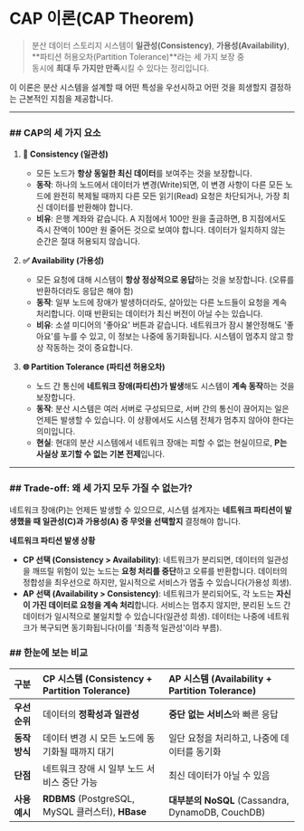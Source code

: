 # CAP 이론(CAP Theorem)
> 분산 데이터 스토리지 시스템이 **일관성(Consistency)**, **가용성(Availability)**, \*\*파티션 허용오차(Partition Tolerance)\*\*라는 세 가지 보장 중  
> 동시에 **최대 두 가지만 만족**시킬 수 있다는 정리입니다.

이 이론은 분산 시스템을 설계할 때 어떤 특성을 우선시하고 어떤 것을 희생할지 결정하는 근본적인 지침을 제공합니다.

-----

### \#\# CAP의 세 가지 요소

1.  **🔗 Consistency (일관성)**

      * 모든 노드가 **항상 동일한 최신 데이터**를 보여주는 것을 보장합니다.
      * **동작**: 하나의 노드에서 데이터가 변경(Write)되면, 이 변경 사항이 다른 모든 노드에 완전히 복제될 때까지 다른 모든 읽기(Read) 요청은 차단되거나, 가장 최신 데이터를 반환해야 합니다.
      * **비유**: 은행 계좌와 같습니다. A 지점에서 100만 원을 출금하면, B 지점에서도 즉시 잔액이 100만 원 줄어든 것으로 보여야 합니다. 데이터가 일치하지 않는 순간은 절대 허용되지 않습니다.

2.  **✅ Availability (가용성)**

      * 모든 요청에 대해 시스템이 **항상 정상적으로 응답**하는 것을 보장합니다. (오류를 반환하더라도 응답은 해야 함)
      * **동작**: 일부 노드에 장애가 발생하더라도, 살아있는 다른 노드들이 요청을 계속 처리합니다. 이때 반환되는 데이터가 최신 버전이 아닐 수는 있습니다.
      * **비유**: 소셜 미디어의 '좋아요' 버튼과 같습니다. 네트워크가 잠시 불안정해도 '좋아요'를 누를 수 있고, 이 정보는 나중에 동기화됩니다. 시스템이 멈추지 않고 항상 작동하는 것이 중요합니다.

3.  **🌐 Partition Tolerance (파티션 허용오차)**

      * 노드 간 통신에 **네트워크 장애(파티션)가 발생**해도 시스템이 **계속 동작**하는 것을 보장합니다.
      * **동작**: 분산 시스템은 여러 서버로 구성되므로, 서버 간의 통신이 끊어지는 일은 언제든 발생할 수 있습니다. 이 상황에서도 시스템 전체가 멈추지 않아야 한다는 의미입니다.
      * **현실**: 현대의 분산 시스템에서 네트워크 장애는 피할 수 없는 현실이므로, **P는 사실상 포기할 수 없는 기본 전제**입니다.

-----

### \#\# Trade-off: 왜 세 가지 모두 가질 수 없는가?

네트워크 장애(P)는 언제든 발생할 수 있으므로, 시스템 설계자는 **네트워크 파티션이 발생했을 때 일관성(C)과 가용성(A) 중 무엇을 선택할지** 결정해야 합니다.

**네트워크 파티션 발생 상황**

  * **CP 선택 (Consistency \> Availability)**: 네트워크가 분리되면, 데이터의 일관성을 깨뜨릴 위험이 있는 노드는 **요청 처리를 중단**하고 오류를 반환합니다. 데이터의 정합성을 최우선으로 하지만, 일시적으로 서비스가 멈출 수 있습니다(가용성 희생).
  * **AP 선택 (Availability \> Consistency)**: 네트워크가 분리되어도, 각 노드는 **자신이 가진 데이터로 요청을 계속 처리**합니다. 서비스는 멈추지 않지만, 분리된 노드 간 데이터가 일시적으로 불일치할 수 있습니다(일관성 희생). 데이터는 나중에 네트워크가 복구되면 동기화됩니다(이를 '최종적 일관성'이라 부름).

### \#\# 한눈에 보는 비교

| 구분 | CP 시스템 (Consistency + Partition Tolerance) | AP 시스템 (Availability + Partition Tolerance) |
| :--- | :--- | :--- |
| **우선순위**| 데이터의 **정확성과 일관성** | **중단 없는 서비스**와 빠른 응답 |
| **동작 방식**| 데이터 변경 시 모든 노드에 동기화될 때까지 대기 | 일단 요청을 처리하고, 나중에 데이터를 동기화 |
| **단점** | 네트워크 장애 시 일부 노드 서비스 중단 가능 | 최신 데이터가 아닐 수 있음 |
| **사용 예시**| **RDBMS** (PostgreSQL, MySQL 클러스터), **HBase** | **대부분의 NoSQL** (Cassandra, DynamoDB, CouchDB) |
